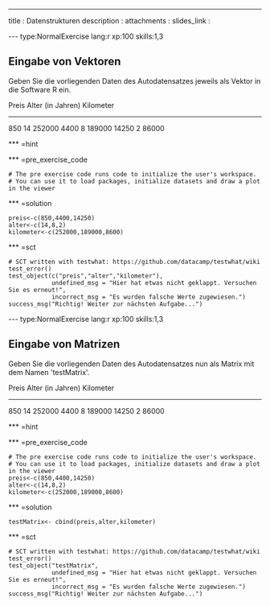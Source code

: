 ---
title       : Datenstrukturen
description : 
attachments :
  slides_link : 

--- type:NormalExercise lang:r xp:100 skills:1,3
## Eingabe von Vektoren

Geben Sie die vorliegenden Daten des Autodatensatzes jeweils als Vektor in die Software R ein.

Preis       Alter (in Jahren)       Kilometer
-------     -------                 -------
850         14                      252000
4400        8                       189000
14250       2                       86000

*** =hint

*** =pre_exercise_code
```{r}
# The pre exercise code runs code to initialize the user's workspace.
# You can use it to load packages, initialize datasets and draw a plot in the viewer

```

*** =solution
```{r}
preis<-c(850,4400,14250)
alter<-c(14,8,2)
kilometer<-c(252000,189000,8600)
```

*** =sct
```{r}
# SCT written with testwhat: https://github.com/datacamp/testwhat/wiki
test_error()
test_object(c("preis","alter","kilometer"),
            undefined_msg = "Hier hat etwas nicht geklappt. Versuchen Sie es erneut!",
            incorrect_msg = "Es wurden falsche Werte zugewiesen.")
success_msg("Richtig! Weiter zur nächsten Aufgabe...")
```

--- type:NormalExercise lang:r xp:100 skills:1,3
## Eingabe von Matrizen

Geben Sie die vorliegenden Daten des Autodatensatzes nun als Matrix mit dem Namen 'testMatrix'.

Preis       Alter (in Jahren)       Kilometer
-------     -------                 -------
850         14                      252000
4400        8                       189000
14250       2                       86000

*** =hint

*** =pre_exercise_code
```{r}
# The pre exercise code runs code to initialize the user's workspace.
# You can use it to load packages, initialize datasets and draw a plot in the viewer
preis<-c(850,4400,14250)
alter<-c(14,8,2)
kilometer<-c(252000,189000,8600)
```

*** =solution
```{r}
testMatrix<- cbind(preis,alter,kilometer)
```

*** =sct
```{r}
# SCT written with testwhat: https://github.com/datacamp/testwhat/wiki
test_error()
test_object("testMatrix",
            undefined_msg = "Hier hat etwas nicht geklappt. Versuchen Sie es erneut!",
            incorrect_msg = "Es wurden falsche Werte zugewiesen.")
success_msg("Richtig! Weiter zur nächsten Aufgabe...")
```


